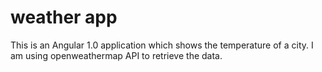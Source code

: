 # weather app
This is an Angular 1.0 application which shows the temperature of a city. 
I am using openweathermap API to retrieve the data.